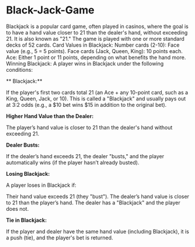 # Black-Jack-Game

Blackjack is a popular card game, often played in casinos, where the goal is to have a hand value closer to 21 than the dealer's hand, without exceeding 21. It is also known as "21." The game is played with one or more standard decks of 52 cards.
Card Values in Blackjack:
Number cards (2-10): Face value (e.g., 5 = 5 points).
Face cards (Jack, Queen, King): 10 points each.
Ace: Either 1 point or 11 points, depending on what benefits the hand more.
Winning Blackjack:
A player wins in Blackjack under the following conditions:

** Blackjack:**

If the player's first two cards total 21 (an Ace + any 10-point card, such as a King, Queen, Jack, or 10).
This is called a "Blackjack" and usually pays out at 3:2 odds (e.g., a $10 bet wins $15 in addition to the original bet).

**Higher Hand Value than the Dealer:**

The player’s hand value is closer to 21 than the dealer's hand without exceeding 21.

**Dealer Busts:**

If the dealer’s hand exceeds 21, the dealer "busts," and the player automatically wins (if the player hasn’t already busted).

**Losing Blackjack:**

A player loses in Blackjack if:

Their hand value exceeds 21 (they "bust").
The dealer’s hand value is closer to 21 than the player’s hand.
The dealer has a "Blackjack" and the player does not.

**Tie in Blackjack:**

If the player and dealer have the same hand value (including Blackjack), it is a push (tie), and the player's bet is returned.

